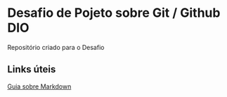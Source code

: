 # Desafio de Pojeto sobre Git / Github DIO
Repositório criado para o Desafio

## Links úteis
[Guia sobre Markdown](https://www.markdownguide.org/getting-started/)
